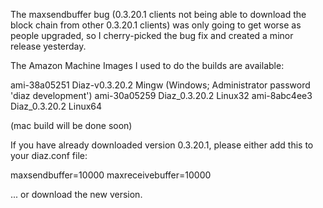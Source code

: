 The maxsendbuffer bug (0.3.20.1 clients not being able to download the block chain from other 0.3.20.1 clients) was only going to get
worse as people upgraded, so I cherry-picked the bug fix and created a minor release yesterday.

The Amazon Machine Images I used to do the builds are available:

  ami-38a05251   Diaz-v0.3.20.2 Mingw    (Windows; Administrator password 'diaz development')
  ami-30a05259   Diaz_0.3.20.2 Linux32
  ami-8abc4ee3   Diaz_0.3.20.2 Linux64

(mac build will be done soon)

If you have already downloaded version 0.3.20.1, please either add this to your diaz.conf file:

  maxsendbuffer=10000
  maxreceivebuffer=10000

... or download the new version.
